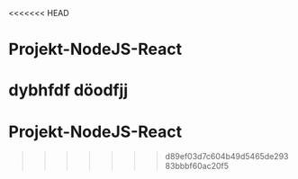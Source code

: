 <<<<<<< HEAD
# Projekt-NodeJS-React
dybhfdf
döodfjj
=======
# Projekt-NodeJS-React
>>>>>>> d89ef03d7c604b49d5465de29383bbbf60ac20f5
